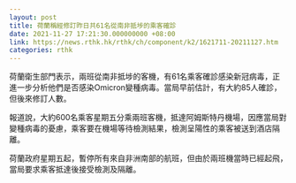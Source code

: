 ```yaml
---
layout: post
title: 荷蘭稱經修訂昨日共61名從南非抵埗的乘客確診
date: 2021-11-27 17:21:30.000000000 +08:00
link: https://news.rthk.hk/rthk/ch/component/k2/1621711-20211127.htm
categories: rthk
---
```


荷蘭衛生部門表示，兩班從南非抵埗的客機，有61名乘客確診感染新冠病毒，正進一步分析他們是否感染Omicron變種病毒。當局早前估計，有大約85人確診，但後來修訂人數。

報道說，大約600名乘客星期五分乘兩班客機，抵達阿姆斯特丹機場，因應當局對變種病毒的憂慮，乘客要在機場等待檢測結果，檢測呈陽性的乘客被送到酒店隔離。

荷蘭政府星期五起，暫停所有來自非洲南部的航班，但由於兩班機當時已經起飛，當局要求乘客抵達後接受檢測及隔離。
